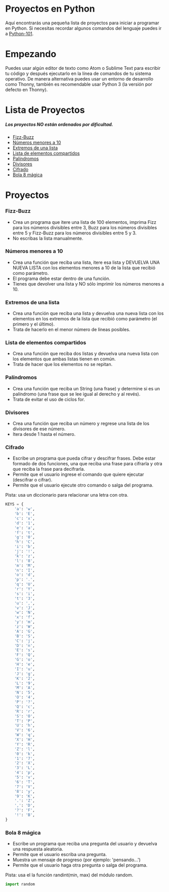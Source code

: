 # Proyectos en Python
Aquí encontrarás una pequeña lista de proyectos para iniciar a programar en Python.
Si necesitas recordar algunos comandos del lenguaje puedes ir a [Python-101](https://github.com/ivnxyz/python-101).

# Empezando
Puedes usar algún editor de texto como Atom o Sublime Text para escribir tu código y después ejecutarlo en la línea de comandos de tu sistema operativo. De manera alternativa puedes usar un entorno de desarrollo como Thonny, también es recomendable usar Python 3 (la versión por defecto en Thonny).

# Lista de Proyectos
##### Los proyectos NO están ordenados por dificultad.
* [Fizz-Buzz](#fizz-buzz)
* [Números menores a 10](#números-menores-a-10)
* [Extremos de una lista](#extremos-de-una-lista)
* [Lista de elementos compartidos](#lista-de-elementos-compartidos)
* [Palíndromos](#palíndromos)
* [Divisores](#divisores)
* [Cifrado](#cifrado)
* [Bola 8 mágica](#bola-8-mágica)

# Proyectos
### Fizz-Buzz
- Crea un programa que itere una lista de 100 elementos, imprima Fizz para los números divisibles entre 3, Buzz para los números divisibles entre 5 y Fizz-Buzz para los números divisibles entre 5 y 3.
- No escribas la lista manualmente.
### Números menores a 10
- Crea una función que reciba una lista, itere esa lista y DEVUELVA UNA NUEVA LISTA con los elementos menores a 10 de la lista que recibió como parámetro.
- El programa debe estar dentro de una función.
- Tienes que devolver una lista y NO sólo imprimir los números menores a 10.
### Extremos de una lista
- Crea una función que reciba una lista y devuelva una nueva lista con los elementos en los extremos de la lista que recibió como parámetro (el primero y el último).
- Trata de hacerlo en el menor número de líneas posibles.
### Lista de elementos compartidos
- Crea una función que reciba dos listas y devuelva una nueva lista con los elementos que ambas listas tienen en común.
- Trata de hacer que los elementos no se repitan.
### Palíndromos
- Crea una función que reciba un String (una frase) y determine si es un palíndromo (una frase que se lee igual al derecho y al revés).
- Trata de evitar el uso de ciclos for.
### Divisores
- Crea una función que reciba un número y regrese una lista de los divisores de ese número.
- Itera desde 1 hasta el número.
### Cifrado
- Escribe un programa que pueda cifrar y descifrar frases. Debe estar formado de dos funciones, una que reciba una frase para cifrarla y otra que reciba la frase para decifrarla.
- Permite que el usuario ingrese el comando que quiere ejecutar (descifrar o cifrar).
- Permite que el usuario ejecute otro comando o salga del programa.

Pista: usa un diccionario para relacionar una letra con otra.
```python
KEYS = {
    'a': 'w',
    'b': 'E',
    'c': 'x',
    'd': '1',
    'e': 'a',
    'f': 't',
    'g': '0',
    'h': 'C',
    'i': 'b',
    'j': '!',
    'k': 'z',
    'l': '8',
    'm': 'M',
    'n': 'I',
    'o': 'd',
    'p': '.',
    'q': 'U',
    'r': 'Y',
    's': 'i',
    't': '3',
    'u': ',',
    'v': 'J',
    'w': 'N',
    'x': 'f',
    'y': 'm',
    'z': 'W',
    'A': 'G',
    'B': 'S',
    'C': 'j',
    'D': 'n',
    'E': 's',
    'F': 'Q',
    'G': 'o',
    'H': 'e',
    'I': 'u',
    'J': 'g',
    'K': '2',
    'L': '9',
    'M': 'A',
    'N': '5',
    'O': '4',
    'P': '?',
    'Q': 'c',
    'R': 'r',
    'S': 'O',
    'T': 'P',
    'U': 'h',
    'V': '6',
    'W': 'q',
    'X': 'H',
    'Y': 'R',
    'Z': 'l',
    '0': 'k',
    '1': '7',
    '2': 'X',
    '3': 'L',
    '4': 'p',
    '5': 'v',
    '6': 'T',
    '7': 'V',
    '8': 'y',
    '9': 'K',
    '.': 'Z',
    ',': 'D',
    '?': 'F',
    '!': 'B',
}
```
### Bola 8 mágica
- Escribe un programa que reciba una pregunta del usuario y devuelva una respuesta aleatoria.
- Permite que el usuario escriba una pregunta.
- Muestra un mensaje de progreso (por ejemplo: 'pensando...')
- Permite que el usuario haga otra pregunta o salga del programa.

Pista: usa el la función randint(min, max) del módulo random.
```python
import random
```